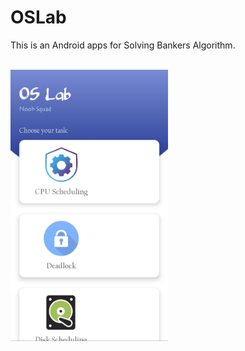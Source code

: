 # OSLab

This is an Android apps for Solving Bankers Algorithm.

<br>

<img src="App Dashboard.jpg" height="50%" width="50%"> 
